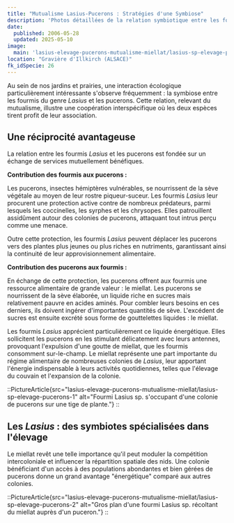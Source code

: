 ```yaml
---
title: "Mutualisme Lasius-Pucerons : Stratégies d'une Symbiose"
description: 'Photos détaillées de la relation symbiotique entre les fourmis du genre Lasius et les pucerons. Avec la description des échanges bénéfiques de ce mutualisme (protection contre miellat).'
date:
  published: 2006-05-28
  updated: 2025-05-10
image:
  main: 'lasius-elevage-pucerons-mutualisme-miellat/lasius-sp-elevage-pucerons-1'
location: "Gravière d'Illkirch (ALSACE)"
fk_idSpecie: 26
---
```


Au sein de nos jardins et prairies, une interaction écologique particulièrement intéressante s'observe fréquemment : la symbiose entre les fourmis du genre _Lasius_ et les pucerons. Cette relation, relevant du mutualisme, illustre une coopération interspécifique où les deux espèces tirent profit de leur association.

## Une réciprocité avantageuse

La relation entre les fourmis _Lasius_ et les pucerons est fondée sur un échange de services mutuellement bénéfiques.

**Contribution des fourmis aux pucerons :**

Les pucerons, insectes hémiptères vulnérables, se nourrissent de la sève végétale au moyen de leur rostre piqueur-suceur. Les fourmis _Lasius_ leur procurent une protection active contre de nombreux prédateurs, parmi lesquels les coccinelles, les syrphes et les chrysopes. Elles patrouillent assidûment autour des colonies de pucerons, attaquant tout intrus perçu comme une menace.

Outre cette protection, les fourmis _Lasius_ peuvent déplacer les pucerons vers des plantes plus jeunes ou plus riches en nutriments, garantissant ainsi la continuité de leur approvisionnement alimentaire.

**Contribution des pucerons aux fourmis :**

En échange de cette protection, les pucerons offrent aux fourmis une ressource alimentaire de grande valeur : le miellat. Les pucerons se nourrissent de la sève élaborée, un liquide riche en sucres mais relativement pauvre en acides aminés. Pour combler leurs besoins en ces derniers, ils doivent ingérer d'importantes quantités de sève. L'excédent de sucres est ensuite excrété sous forme de gouttelettes liquides : le miellat.

Les fourmis _Lasius_ apprécient particulièrement ce liquide énergétique. Elles sollicitent les pucerons en les stimulant délicatement avec leurs antennes, provoquant l'expulsion d'une goutte de miellat, que les fourmis consomment sur-le-champ. Le miellat représente une part importante du régime alimentaire de nombreuses colonies de _Lasius_, leur apportant l'énergie indispensable à leurs activités quotidiennes, telles que l'élevage du couvain et l'expansion de la colonie.

::PictureArticle{src="lasius-elevage-pucerons-mutualisme-miellat/lasius-sp-elevage-pucerons-1" alt="Fourmi Lasius sp. s'occupant d'une colonie de pucerons sur une tige de plante."}
::

## Les _Lasius_ : des symbiotes spécialisées dans l'élevage

Le miellat revêt une telle importance qu'il peut moduler la compétition intercoloniale et influencer la répartition spatiale des nids. Une colonie bénéficiant d'un accès à des populations abondantes et bien gérées de pucerons donne un grand avantage "énergétique" comparé aux autres colonies.

::PictureArticle{src="lasius-elevage-pucerons-mutualisme-miellat/lasius-sp-elevage-pucerons-2" alt="Gros plan d'une fourmi Lasius sp. récoltant du miellat auprès d'un puceron."}
::
